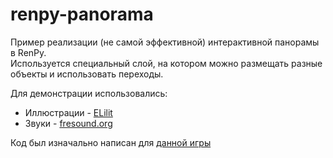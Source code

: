 # renpy-panorama
Пример реализации (не самой эффективной) интерактивной панорамы в RenPy. <br/>
Используется специальный слой, на котором можно размещать разные объекты и использовать переходы.

Для демонстрации использовались:
* Иллюстрации - [ELilit](https://vk.com/elilit)
* Звуки - [fresound.org](https://freesound.org)

Код был изначально написан для [данной игры](https://sena-180.itch.io/delicious)
